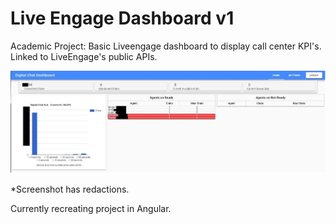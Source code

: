 # Live Engage Dashboard v1

Academic Project:
Basic Liveengage dashboard to display call center KPI's. Linked to LiveEngage's public APIs.


<img src="https://github.com/CodyDeBruin/LeDashboardV1-Vue/blob/master/screenshot.JPG" alt="My Screenshot"/>

*Screenshot has redactions.

Currently recreating project in Angular.
